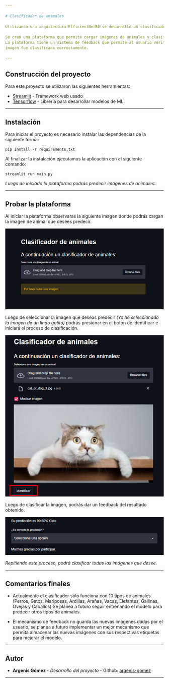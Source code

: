 ```yaml
---

# Clasificador de animales

Utilizando una arquitectura EfficientNetB0 se desarrolló un clasificador de animales.

Se creó una plataforma que permite cargar imágenes de animales y clasificarlas.
La plataforma tiene un sistema de feedback que permite al usuario verificar si la 
imagen fue clasificada correctamente.

---
```


## Construcción del proyecto

Para este proyecto se utilizaron las siguientes herramientas:

* [Streamlit](https://streamlit.io/) - Framework web usado
* [Tensorflow](https://www.tensorflow.org/) - Librería para desarrollar modelos de ML.

---

## Instalación

Para iniciar el proyecto es necesario instalar las dependencias de la siguiente forma:

```
pip install -r requirements.txt
```

Al finalizar la instalación ejecutamos la aplicación con el siguiente comando:

```
streamlit run main.py
```

_Luego de iniciada la plataforma podrás predecir imágenes de animales._

---

## Probar la plataforma

Al iniciar la plataforma observaras la siguiente imagen donde podrás cargan la imagen 
de animal que desees predecir.

![Inicio-Plataforma](Capturas/inicio-plataforma.png "Inicio-Plataforma")

Luego de seleccionar la imagen que deseas predecir _(Yo he seleccionado la imagen de 
un lindo gatito)_ podrás presionar en el botón de identificar e iniciará el proceso de
clasificación.

![Identificar-Gato](Capturas/identificar-gato.png "Identificar-Gato")

Luego de clasificar la imagen, podrás dar un feedback del resultado obtenido.

![Feedback](Capturas/feedback.png "Feedback")

_Repitiendo este proceso, podrá clasificar todas las imágenes que desee._

---

## Comentarios finales

* Actualmente el clasificador solo funciona con 10 tipos de animales (Perros, Gatos, Mariposas,
  Ardillas, Arañas, Vacas, Elefantes, Gallinas, Ovejas y Caballos).Se planea a futuro seguir 
  entrenando el modelo para predecir otros tipos de animales.
  
* El mecanismo de feedback no guarda las nuevas imágenes dadas por el usuario, 
  se planea a futuro implementar un mejor mecanismo que permita almacenar las nuevas
  imágenes con sus respectivas etiquetas para mejorar el modelo.

---

## Autor

* **Argenis Gómez** - *Desarrollo del proyecto* - Github: [argenis-gomez](https://github.com/argenis-gomez)

---